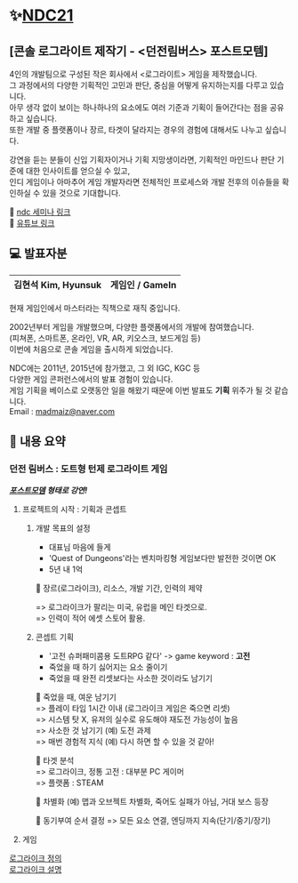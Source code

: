 # ✨[NDC21](https://ndc.nexon.com/session/sessionSchedule)

## [콘솔 로그라이트 제작기 - <던전림버스> 포스트모템]

4인의 개발팀으로 구성된 작은 회사에서 <로그라이트> 게임을 제작했습니다.   
그 과정에서의 다양한 기획적인 고민과 판단, 중심을 어떻게 유지하는지를 다루고 있습니다.   
아무 생각 없이 보이는 하나하나의 요소에도 여러 기준과 기획이 들어간다는 점을 공유하고 싶습니다.   
또한 개발 중 플랫폼이나 장르, 타겟이 달라지는 경우의 경험에 대해서도 나누고 싶습니다.   

강연을 듣는 분들이 신입 기획자이거나 기획 지망생이라면, 기획적인 마인드나 판단 기준에 대한 인사이트를 얻으실 수 있고,   
인디 게임이나 아마추어 게임 개발자라면 전체적인 프로세스와 개발 전후의 이슈들을 확인하실 수 있을 것으로 기대합니다.   

🔗 [ndc 세미나 링크](https://ndc.nexon.com/session/sessionView?sessNo=100007318)   
🔗 [유튜브 링크](https://youtu.be/Kue7rwq7oFE)   

## 💻 발표자분

|김현석 Kim, Hyunsuk|게임인 / GameIn|
|:-:|:-:|

현재 게임인에서 마스터라는 직책으로 재직 중입니다.   

2002년부터 게임을 개발했으며, 다양한 플랫폼에서의 개발에 참여했습니다.   
(피쳐폰, 스마트폰, 온라인, VR, AR, 키오스크, 보드게임 등)   
이번에 처음으로 콘솔 게임을 출시하게 되었습니다.   

NDC에는 2011년, 2015년에 참가했고, 그 외 IGC, KGC 등   
다양한 게임 콘퍼런스에서의 발표 경험이 있습니다.   
게임 기획을 베이스로 오랫동안 일을 해왔기 때문에 이번 발표도 **기획** 위주가 될 것 같습니다.   
Email : madmaiz@naver.com   

## 📌 내용 요약

### 던전 림버스 : 도트형 턴제 로그라이트 게임 

***[포스트모뎀](https://brunch.co.kr/@svillustrated/13) 형태로 강연!***  


1. 프로젝트의 시작 : 기획과 콘셉트

    1. 개발 목표의 설정        

        - 대표님 마음에 들게
        - 'Quest of Dungeons'라는 벤치마킹형 게임보다만 발전한 것이면 OK
        - 5년 내 1억

        📍 장르(로그라이크), 리소스, 개발 기간, 인력의 제약   
        
        => 로그라이크가 팔리는 미국, 유럽을 메인 타겟으로.   
        => 인력이 적어 에셋 스토어 활용.   
        
    2. 콘셉트 기획
        
        - '고전 슈퍼패미콤용 도트RPG 같다' -> game keyword : **고전**
        - 죽었을 때 하기 싫어지는 요소 줄이기
        - 죽었을 때 완전 리셋보다는 사소한 것이라도 남기기

        📍 죽었을 때, 여운 남기기   
        => 플레이 타임 1시간 이내 (로그라이크 게임은 죽으면 리셋)   
        => 시스템 탓 X, 유저의 실수로 유도해야 재도전 가능성이 높음   
        => 사소한 것 남기기 (예) 도전 과제   
        => 매번 경험적 지식 (예) 다시 하면 할 수 있을 것 같아!  
        
        📍 타겟 분석   
        => 로그라이크, 정통 고전 : 대부분 PC 게이머   
        => 플랫폼 : STEAM   
        
        📍 차별화
        (예) 맵과 오브젝트 차별화, 죽어도 실패가 아님, 거대 보스 등장
        
        📍 동기부여 순서 결정
        => 모든 요소 연결, 엔딩까지 지속(단기/중기/장기)
        
2. 게임 


[로그라이크 정의](https://ko.wikipedia.org/wiki/%EB%A1%9C%EA%B7%B8%EB%9D%BC%EC%9D%B4%ED%81%AC)   
[로그라이크 설명](https://m.blog.naver.com/PostView.naver?isHttpsRedirect=true&blogId=all100eeda&logNo=220665280840)   
